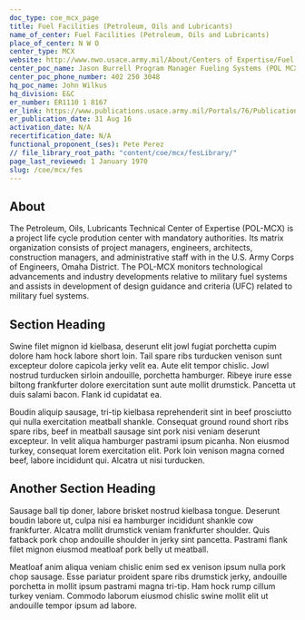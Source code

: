 ```yaml
---
doc_type: coe_mcx_page 
title: Fuel Facilities (Petroleum, Oils and Lubricants)     
name_of_center: Fuel Facilities (Petroleum, Oils and Lubricants)     
place_of_center: N W O 
center_type: MCX
website: http://www.nwo.usace.army.mil/About/Centers of Expertise/Fuel Systems/
center_poc_name: Jason Burrell Program Manager Fueling Systems (POL MCX) Mandatory Center of Expertise CENWO PM S 
center_poc_phone_number: 402 250 3048
hq_poc_name: John Wilkus
hq_division: E&C
er_number: ER1110 1 8167
er_link: https://www.publications.usace.army.mil/Portals/76/Publications/EngineerRegulations/ER_1110 1 8167.pdf?ver=b6vxYRi 2USAbe4oCCm0Xw%3d%3d
er_publication_date: 31 Aug 16
activation_date: N/A
recertification_date: N/A
functional_proponent_(ses): Pete Perez
// file_library_root_path: "content/coe/mcx/fesLibrary/" 
page_last_reviewed: 1 January 1970 
slug: /coe/mcx/fes
---
```


## About 

The Petroleum, Oils, Lubricants Technical Center of Expertise (POL-MCX) is a project life cycle prodution center with mandatory authorities.  Its matrix organization consists of project managers, engineers, architects, construction managers, and administrative staff with in the U.S. Army Corps of Engineers, Omaha District. The POL-MCX monitors technological advancements and industry developments relative to military fuel systems and assists in development of design guidance and criteria (UFC) related to military fuel systems. 

 ## Section Heading 

 Swine filet mignon id kielbasa, deserunt elit jowl fugiat porchetta cupim dolore ham hock labore short loin. Tail spare ribs turducken venison sunt excepteur dolore capicola jerky velit ea. Aute elit tempor chislic. Jowl nostrud turducken sirloin andouille, porchetta hamburger. Ribeye irure esse biltong frankfurter dolore exercitation sunt aute mollit drumstick. Pancetta ut duis salami bacon. Flank id cupidatat ea. 

 Boudin aliquip sausage, tri-tip kielbasa reprehenderit sint in beef prosciutto qui nulla exercitation meatball shankle. Consequat ground round short ribs spare ribs, beef in meatball sausage sint pork nisi veniam deserunt excepteur. In velit aliqua hamburger pastrami ipsum picanha. Non eiusmod turkey, consequat lorem exercitation elit. Pork loin venison magna corned beef, labore incididunt qui. Alcatra ut nisi turducken. 

 ## Another Section Heading 

 Sausage ball tip doner, labore brisket nostrud kielbasa tongue. Deserunt boudin labore ut, culpa nisi ea hamburger incididunt shankle cow frankfurter. Alcatra mollit drumstick veniam frankfurter shoulder. Quis fatback pork chop andouille shoulder in jerky sint pancetta. Pastrami flank filet mignon eiusmod meatloaf pork belly ut meatball. 

 Meatloaf anim aliqua veniam chislic enim sed ex venison ipsum nulla pork chop sausage. Esse pariatur proident spare ribs drumstick jerky, andouille porchetta in mollit ipsum pastrami magna tri-tip. Ham hock rump cillum turkey veniam. Commodo laborum eiusmod chislic swine mollit elit ut andouille tempor ipsum ad labore. 

